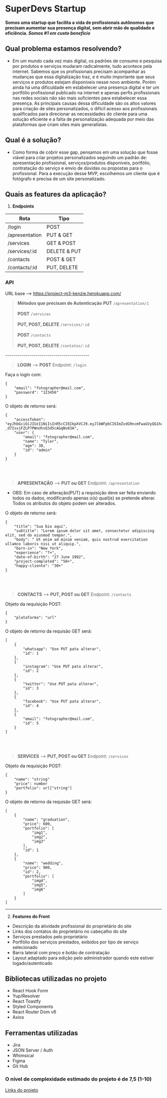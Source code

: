 # SuperDevs Startup
**Somos uma startup que facilita a vida de profissionais autônomos que precisam aumentar sua presença digital, sem abrir mão de qualidade e eficiência. _Somos #1 em custo benefício_**
## Qual problema estamos resolvendo?
-   Em um mundo cada vez mais digital, os padrões de consumo e pesquisa por produtos e serviços mudaram radicalmente, tudo acontece pela internet. Sabemos que os profissionais precisam acompanhar as mudanças que essa digitalização traz, e é muito importante que seus serviços e produtos estejam disponíveis nesse novo ambiente. Porém ainda há uma dificuldade em estabelecer uma presença digital e ter um portfólio profissional publicado na internet e apenas perfis profissionais nas redes sociais não são mais suficientes para estabelecer essa presença. As principais causas dessa dificuldade são os altos valores para criação de sites personalizados, o difícil acesso aos profissionais qualificados para direcionar as necessidades do cliente para uma solução eficiente e a falta de personalização adequada por meio das plataformas que criam sites mais generalistas.
## Qual é a solução?
-   Como forma de cobrir esse gap, pensamos em uma solução que fosse viável para criar projetos personalizados seguindo um padrão de: apresentação profissional, serviços/produtos disponíveis, portfólio, contratação do serviço e envio de dúvidas ou propostas para o profissional. Para a execução desse MVP, escolhemos um cliente que é fotógrafo e precisa de um site personalizado.
## Quais as features da aplicação?
1.  **Endpoints**

|  Rota                  | Tipo              |
|----------------------  | ------------------|
|/login                  | POST              |
|/apresentation          | PUT & GET         |
|/services               | GET & POST        |
|/services/:id           | DELETE & PUT      |
|/contacts               | POST & GET        |
|/contacts/:id           | PUT, DELETE       |

### API
URL base --> https://project-m3-kenzie.herokuapp.com/


> **Métodos que precisam de Autenticação**
> **PUT** `/apresentation/1` <br/> <br/>
> **POST** `/services` <br/> <br/>
> **PUT, POST, DELETE** `/services/:id` <br/> <br/>
> **POST** `/contacts` <br/> <br/>
> **PUT, POST, DELETE** `/contatos/:id`<br/>

------------------------------------------ <br/>
> **LOGIN** -->
> **POST** Endpoint: `/login`

Faça o login com:

```
{
	"email": "fotographer@mail.com",
	"password": "123456"
}
```

O objeto de retorno será:

```
{
	"accessToken": "eyJhbGciOiJIUzI1NiIsInR5cCI6IkpXVCJ9.eyJlbWFpbCI6ImZvdG9ncmFwaGVyQG1haWwuY29tIiwiaWF0IjoxNjYxODkxMjE5LCJleHAiOjE2NjE4OTQ4MTksInN1YiI6ImFkbWluIn0.9lgbx_atZMz-_d7IsxjFZLP7PWnUhsQ3d5cAGqNv83A",
	"user": {
		"email": "fotographer@mail.com",
		"name": "Tyler",
		"age": 38,
		"id": "admin"
	}
}
```

<br/> <br/>
> **APRESENTAÇÃO** -->
> **PUT ou GET** Endpoint: `/apresentation`

* OBS: Em caso de alteração(PUT) a requisição deve ser feita enviando todos os dados, modificando apenas o(s) qual(is) se pretende alterar. Todos os atributos do objeto podem ser alterados.

O objeto de retorno será:

```
{
    "title": "Sua bio aqui",
    "subtitle": "Lorem ipsum dolor sit amet, consectetur adipiscing elit, sed do eiusmod tempor.",
    "body": " Ut enim ad minim veniam, quis nostrud exercitation ullamco laboris nisi ut aliquip.",
    "born-in": "New York",
    "experience": "7+",
    "date-of-birth": "27 June 1992",
    "project-completed": "50+",
    "happy-cliente": "30+"
}
```

<br/> <br/>
> **CONTACTS** -->
> **PUT, POST ou GET** Endpoint: `/contacts`

Objeto da requisição POST: 

```
{
	"plataforma": "url"
}
```

O objeto de retorno da requisão GET será:

```
[
	{
		"whatsapp": "Use PUT pata alterar",
		"id": 1
	},
	{
		"instagram": "Use PUT pata alterar",
		"id": 2
	},
	{
		"twitter": "Use PUT pata alterar",
		"id": 3
	},
	{
		"facebook": "Use PUT pata alterar",
		"id": 4
	},
	{
		"email": "fotographer@mail.com",
		"id": 5
	}
]
```
 <br/> <br/>
> **SERVICES** -->
> **PUT, POST ou GET** Endpoint: `/services`

Objeto da requisição POST:

```
{
	"name": "string"
	"price": number
	"portfolio": url["string"]
}
```

O objeto de retorno da requisão GET será:

```
[
	{
		"name": "graduation",
		"price": 600,
		"portfolio": [
			"img1",
			"img2",
			"img3"
		],
		"id": 1
	},
	{
		"name": "wedding",
		"price": 900,
		"id": 2,
		"portfolio": [
			"img4",
			"img5",
			"img6"
		]
	}
]
```


------------------------------------------

2.  **Features do Front**
 - Descrição da atividade profissional do proprietário do site
 - Links dos contatos do proprietário no cabeçalho do site
 - Serviços prestados pelo proprietário
 - Portfólio dos serviços prestados, exibidos por tipo de serviço selecionado
 - Barra lateral com preço e botão de contratação
 - Layout adaptado para edição pelo administrador quando este estiver logado/autenticado
## Bibliotecas utilizadas no projeto
- React Hook Form
- Yup/Resolver
- React Toastfy
- Styled Components
- React Router Dom v6
- Axios
## Ferramentas utilizadas
- Jira
- JSON Server / Auth
- Whimsical
- Figma
- Git Hub
### O nível de complexidade estimado do projeto é de 7,5 (1-10)
[Links do projeto](https://linktr.ee/superdevs)
